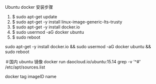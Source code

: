 Ubuntu docker 安装步骤

1. $ sudo apt-get update
2. $ sudo apt-get -y install linux-image-generic-lts-trusty
3. $ sudo apt-get -y install docker.io
4. $ sudo usermod -aG docker ubuntu
5. $ sudo reboot


sudo apt-get -y install docker.io &&  sudo usermod -aG docker ubuntu  && sudo reboot

＃国内 ubuntu 镜像
docker run daocloud.io/ubuntu:15.14 grep -v '^#' /etc/apt/sources.list

docker tag imageID name